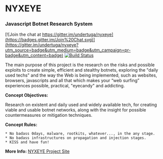 NYXEYE
======
### Javascript Botnet Research System

[![Join the chat at https://gitter.im/undertuga/nyxeye](https://badges.gitter.im/Join%20Chat.svg)](https://gitter.im/undertuga/nyxeye?utm_source=badge&utm_medium=badge&utm_campaign=pr-badge&utm_content=badge) [![Build Status](https://travis-ci.org/undertuga/nyxeye.svg?branch=v1.0)](https://travis-ci.org/undertuga/nyxeye)

The main purpose of this project is the research on the risks and possible exploits to create simple, efficient and stealthy botnets, exploring the "daily used techs" and the way the Web is being implemented, such as websites, browsers, javascripts and all that which makes your “web surfing” experiences possible, practical, "eyecandy" and addicting.


**Concept Objectives:**

Research on existent and daily used and widely available tech, for creating viable and usable botnet networks, along with the insight for possible countermeasures or mitigation techniques.


**Concept Rules:**

	* No badass 0days, malware, rootkits, whatever..., in the any stage.
	* No badass infrastructures on propagation and injection stages.
	* KISS and have fun!


**More Info:** [NYXEYE Project Site](https://undertuga.github.io/nyxeye/)
